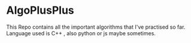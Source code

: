 # AlgoPlusPlus
This Repo contains all the important algorithms that I've practised so far.
Language used is C++ , also python or js maybe sometimes.
